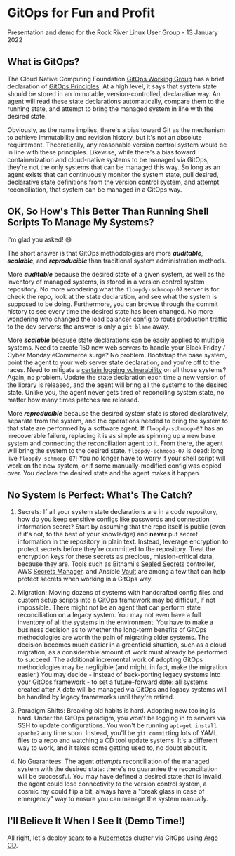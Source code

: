 # GitOps for Fun and Profit

Presentation and demo for the Rock River Linux User Group - 13 January 2022

## What is GitOps?

The Cloud Native Computing Foundation [GitOps Working Group](https://opengitops.dev/) has a brief declaration of [GitOps Principles](https://github.com/open-gitops/documents/blob/v1.0.0/PRINCIPLES.md). At a high level, it says that system state should be stored in an immutable, version-controlled, declarative way. An agent will read these state declarations automatically, compare them to the running state, and attempt to bring the managed system in line with the desired state.

Obviously, as the name implies, there's a bias toward Git as the mechanism to achieve immutability and revision history, but it's not an absolute requirement. Theoretically, any reasonable version control system would be in line with these principles. Likewise, while there's a bias toward containerization and cloud-native systems to be managed via GitOps, they're not the only systems that can be managed this way. So long as an agent exists that can continuously monitor the system state, pull desired, declarative state definitions from the version control system, and attempt reconciliation, that system can be managed in a GitOps way.

## OK, So How's This Better Than Running Shell Scripts To Manage My Systems?

I'm glad you asked! :smile:

The short answer is that GitOps methodologies are more ***auditable***, ***scalable***, and ***reproducible*** than traditional system administration methods.

More ***auditable*** because the desired state of a given system, as well as the inventory of managed systems, is stored in a version control system repository. No more wondering what the `floopdy-schmoop-07` server is for: check the repo, look at the state declaration, and see what the system is supposed to be doing. Furthermore, you can browse through the commit history to see every time the desired state has been changed. No more wondering who changed the load balancer config to route production traffic to the dev servers: the answer is only a `git blame` away.

More ***scalable*** because state declarations can be easily applied to multiple systems. Need to create 150 new web servers to handle your Black Friday / Cyber Monday eCommerce surge? No problem. Bootstrap the base system, point the agent to your web server state declaration, and you're off to the races. Need to mitigate a [certain logging vulnerability](https://log4jmemes.com/) on all those systems? Again, no problem. Update the state declaration each time a new version of the library is released, and the agent will bring all the systems to the desired state. Unlike you, the agent never gets tired of reconciling system state, no matter how many times patches are released.

More ***reproducible*** because the desired system state is stored declaratively, separate from the system, and the operations needed to bring the system to that state are performed by a software agent. If `floopdy-schmoop-07` has an irrecoverable failure, replacing it is as simple as spinning up a new base system and connecting the reconciliation agent to it. From there, the agent will bring the system to the desired state. `floopdy-schmoop-07` is dead: long live `floopdy-schmoop-07`! You no longer have to worry if your shell script will work on the new system, or if some manually-modified config was copied over. You declare the desired state and the agent makes it happen.

## No System Is Perfect: What's The Catch?

1. Secrets: If all your system state declarations are in a code repository, how do you keep sensitive configs like passwords and connection information secret? Start by assuming that the repo itself is public (even if it's not, to the best of your knowledge) and **never** put secret information in the repository in plain text. Instead, leverage encryption to protect secrets before they're committed to the repository. Treat the encryption keys for these secrets as precious, mission-critical data, because they are. Tools such as Bitnami's [Sealed Secrets](https://github.com/bitnami-labs/sealed-secrets) controller, AWS [Secrets Manager](https://aws.amazon.com/secrets-manager/), and Ansible [Vault](https://docs.ansible.com/ansible/latest/user_guide/vault.html) are among a few that can help protect secrets when working in a GitOps way.

2. Migration: Moving dozens of systems with handcrafted config files and custom setup scripts into a GitOps framework may be difficult, if not impossible. There might not be an agent that can perform state reconciliation on a legacy system. You may not even have a full inventory of all the systems in the environment. You have to make a business decision as to whether the long-term benefits of GitOps methodologies are worth the pain of migrating older systems. The decision becomes much easier in a greenfield situation, such as a cloud migration, as a considerable amount of work must already be performed to succeed. The additional incremental work of adopting GitOps methodologies may be negligible (and might, in fact, make the migration easier.) You may decide - instead of back-porting legacy systems into your GitOps framework - to set a future-forward date: all systems created after X date will be managed via GitOps and legacy systems will be handled by legacy frameworks until they're retired.

3. Paradigm Shifts: Breaking old habits is hard. Adopting new tooling is hard. Under the GitOps paradigm, you won't be logging in to servers via SSH to update configurations. You won't be running `apt-get install apache2` any time soon. Instead, you'll be `git commit`ting lots of YAML files to a repo and watching a CD tool update systems. It's a different way to work, and it takes some getting used to, no doubt about it.

4. No Guarantees: The agent *attempts* reconciliation of the managed system with the desired state: there's no guarantee the reconciliation will be successful. You may have defined a desired state that is invalid, the agent could lose connectivity to the version control system, a cosmic ray could flip a bit; always have a "break glass in case of emergency" way to ensure you can manage the system manually.

## I'll Believe It When I See It (Demo Time!)

All right, let's deploy [searx](https://searx.github.io/searx/) to a [Kubernetes](https://kubernetes.io/) cluster via GitOps using [Argo CD](https://argo-cd.readthedocs.io/en/stable/).
